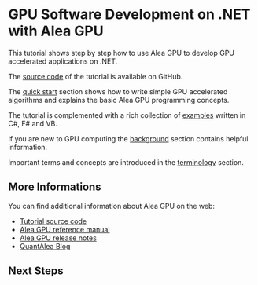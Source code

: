 # GPU Software Development on .NET with Alea GPU 
  
This tutorial shows step by step how to use Alea GPU to develop GPU accelerated applications on .NET. 

The [source code](http://github.com/quantalea/AleaGPUTutorial) of the tutorial is available on GitHub.

The [quick start](quick_start/index.html) section shows how to write simple 
GPU accelerated algorithms and explains the basic Alea GPU programming concepts. 

The tutorial is complemented with a rich collection of [examples](examples/index.html) 
written in C#, F# and VB. 

If you are new to GPU computing the [background](gpu_background/index.html) section contains helpful information. 
 
Important terms and concepts are introduced in the [terminology](terminologies/index.html) section.

## More Informations

You can find additional information about Alea GPU on the web:

  - [Tutorial source code](http://github.com/quantalea/AleaGPUTutorial) 
  - [Alea GPU reference manual](http://quantalea.com/static/app/manual/index.html)
  - [Alea GPU release notes](http://quantalea.com/releasenotes/)
  - [QuantAlea Blog](http://blog.quantalea.com)
  
## Next Steps

